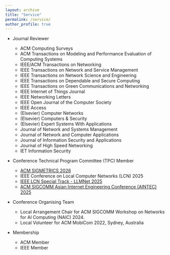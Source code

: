 ```yaml
---
layout: archive
title: "Service"
permalink: /service/
author_profile: true
---
```


<!-- {% include base_path %}


{% for post in site.portfolio %}
  {% include archive-single.html %}
{% endfor %}

 -->

* Journal Reviewer
  * ACM Computing Surveys
  * ACM Transactions on Modeling and Performance Evaluation of Computing Systems
  * IEEE/ACM Transactions on Networking
  * IEEE Transactions on Network and Service Management
  * IEEE Transactions on Network Science and Engineering
  * IEEE Transactions on Dependable and Secure Computing
  * IEEE Transactions on Green Communications and Networking
  * IEEE Internet of Things Journal
  * IEEE Networking Letters
  * IEEE Open Journal of the Computer Society
  * IEEE Access
  * (Elsevier) Computer Networks 
  * (Elsevier) Computers & Security
  * (Elsevier) Expert Systems With Applications
  * Journal of Network and Systems Management
  * Journal of Network and Computer Applications
  * Journal of Information Security and Applications
  * Journal of High Speed Networking
  * IET Information Security

* Conference Technical Program Committee (TPC) Member
  * [ACM SIGMETRICS 2026](https://www.sigmetrics.org/sigmetrics2026/program_committee.html)
  * IEEE Conference on Local Computer Networks (LCN) 2025
  * [IEEE LCN Special Track - LLMNet 2025](https://llmnet.nss-research.io/)
  * [ACM SIGCOMM Asian Internet Engineering Conference (AINTEC) 2025](https://interlab.ait.ac.th/aintec2025/committees)

* Conference Organising Team
  * Local Arrangement Chair for ACM SIGCOMM Workshop on Networks for AI Computing (NAIC) 2024.
  * Local Volunteer for ACM MobiCom 2022, Sydney, Australia

* Membership
  * ACM Member
  * IEEE Member